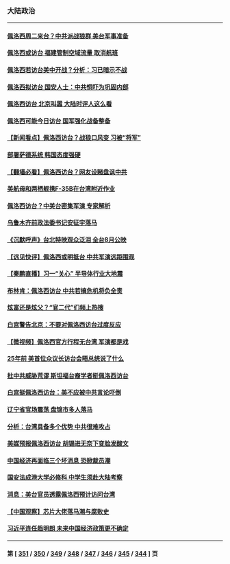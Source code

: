 ### 大陆政治
---
#### [佩洛西周二来台？中共派战狼群 美台军事准备](../../pages/ncid277/n13793887.md) 
#### [佩洛西或访台 福建管制空域流量 取消航班](../../pages/ncid277/n13793818.md) 
#### [佩洛西若访台美中开战？分析：习已暗示不战](../../pages/ncid277/n13793741.md) 
#### [佩洛西拟访台 国安人士：中共恫吓为巩固内部](../../pages/ncid277/n13793750.md) 
#### [佩洛西访台 北京叫嚣 大陆时评人这么看](../../pages/ncid277/n13793766.md) 
#### [佩洛西可能今日访台 国军强化战备整备](../../pages/ncid277/n13793617.md) 
#### [【新闻看点】佩洛西访台？战狼口风变 习被“将军”](../../pages/ncid277/n13793474.md) 
#### [部署萨德系统 韩国态度强硬](../../pages/ncid277/n13793697.md) 
#### [【翻墙必看】佩洛西访台？网友设赌盘讽中共](../../pages/ncid277/n13793577.md) 
#### [美航母和两栖舰携F-35B在台湾附近作业](../../pages/ncid277/n13793388.md) 
#### [佩洛西访台？中美台密集军演 专家解析](../../pages/ncid277/n13793500.md) 
#### [乌鲁木齐前政法委书记安征宇落马](../../pages/ncid277/n13793587.md) 
#### [《沉默呼声》台北特映观众泛泪 全台8月公映](../../pages/ncid277/n13792744.md) 
#### [【远见快评】佩洛西或明抵台 中共军演远距围观](../../pages/ncid277/n13793508.md) 
#### [【秦鹏直播】习一“关心” 半导体行业大地震](../../pages/ncid277/n13793513.md) 
#### [布林肯：佩洛西访台 中共若搞危机将负全责](../../pages/ncid277/n13793506.md) 
#### [炫富还是炫父？“官二代”们频上热搜](../../pages/ncid277/n13793394.md) 
#### [白宫警告北京：不要对佩洛西访台过度反应](../../pages/ncid277/n13793433.md) 
#### [【微视频】佩洛西官方行程无台湾 军演都是戏](../../pages/ncid277/n13793360.md) 
#### [25年前 美首位众议长访台会晤总统说了什么](../../pages/ncid277/n13793402.md) 
#### [批中共威胁荒谬 斯坦福台裔学者挺佩洛西访台](../../pages/ncid277/n13793409.md) 
#### [白宫挺佩洛西访台：美不应被中共言论吓倒](../../pages/ncid277/n13793411.md) 
#### [辽宁省官场震荡 盘锦市多人落马](../../pages/ncid277/n13793412.md) 
#### [分析：台湾具备多个优势 中共很难攻占](../../pages/ncid277/n13793410.md) 
#### [美媒预报佩洛西访台 胡锡进无奈下变脸发酸文](../../pages/ncid277/n13793398.md) 
#### [中国经济再面临三个坏消息 恐掀裁员潮](../../pages/ncid277/n13793393.md) 
#### [国安法成港大学必修科 中学生须赴大陆考察](../../pages/ncid277/n13793389.md) 
#### [消息：美台官员透露佩洛西预计访问台湾](../../pages/ncid277/n13793326.md) 
#### [【中国观察】芯片大佬落马潮与腐败史](../../pages/ncid277/n13793211.md) 
#### [习近平连任趋明朗 未来中国经济政策更不确定](../../pages/ncid277/n13793349.md) 

---
#### 第 [ [351](./351.md) / [350](./350.md) / [349](./349.md) / [348](./348.md) / [347](./347.md) / [346](./346.md) / [345](./345.md) / [344](./344.md) ] 页
